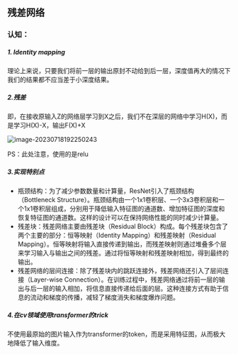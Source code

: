 ## 残差网络

### 认知：

##### 1. Identity mapping

理论上来说，只要我们将前一层的输出原封不动给到后一层，深度值再大的情况下我们的结果都不应当差于小深度结果。

##### 2.残差

即，在接收原输入Z的网络层学习到X之后，我们不在深层的网络中学习H(X)，而是学习H(X)-X，输出F(X)+X

![image-20230718192250243](C:\Users\23850\AppData\Roaming\Typora\typora-user-images\image-20230718192250243.png)

PS：此处注意，使用的是relu

##### 3.实现特别点

- 瓶颈结构：为了减少参数数量和计算量，ResNet引入了瓶颈结构（Bottleneck Structure）。瓶颈结构由一个1x1卷积层、一个3x3卷积层和一个1x1卷积层组成，分别用于降低输入特征图的通道数、增加特征图的深度和恢复特征图的通道数。这样的设计可以在保持网络性能的同时减少计算量。
- 残差块：残差网络主要由残差块（Residual Block）构成。每个残差块包含了两个主要的部分：恒等映射（Identity Mapping）和残差映射（Residual Mapping）。恒等映射将输入直接传递到输出，而残差映射则通过堆叠多个层来学习输入与输出之间的残差。通过将恒等映射和残差映射相加，得到最终的输出。
- 残差网络的层间连接：除了残差块内的跳跃连接外，残差网络还引入了层间连接（Layer-wise Connection）。在训练过程中，残差网络通过将前一层的输出与后一层的输入相加，将信息直接传递给后面的层。这种连接方式有助于信息的流动和梯度的传播，减轻了梯度消失和梯度爆炸问题。

##### 4.在cv领域使用transformer的trick

不使用最原始的图片输入作为transformer的token，而是采用特征图，从而极大地降低了输入维度。